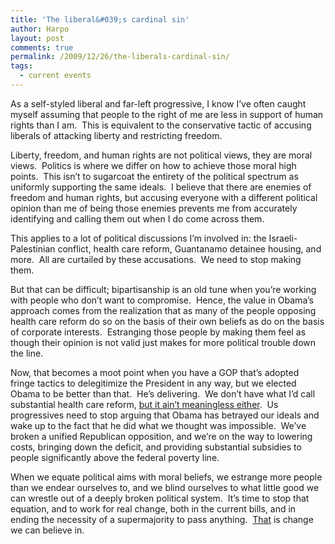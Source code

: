 ```yaml
---
title: 'The liberal&#039;s cardinal sin'
author: Harpo
layout: post
comments: true
permalink: /2009/12/26/the-liberals-cardinal-sin/
tags:
  - current events
---
```

As a self-styled liberal and far-left progressive, I know I&#8217;ve often caught myself assuming that people to the right of me are less in support of human rights than I am.  This is equivalent to the conservative tactic of accusing liberals of attacking liberty and restricting freedom.

Liberty, freedom, and human rights are not political views, they are moral views.  Politics is where we differ on how to achieve those moral high points.  This isn&#8217;t to sugarcoat the entirety of the political spectrum as uniformly supporting the same ideals.  I believe that there are enemies of freedom and human rights, but accusing everyone with a different political opinion than me of being those enemies prevents me from accurately identifying and calling them out when I do come across them.

This applies to a lot of political discussions I&#8217;m involved in: the Israeli-Palestinian conflict, health care reform, Guantanamo detainee housing, and more.  All are curtailed by these accusations.  We need to stop making them.

But that can be difficult; bipartisanship is an old tune when you&#8217;re working with people who don&#8217;t want to compromise.  Hence, the value in Obama&#8217;s approach comes from the realization that as many of the people opposing health care reform do so on the basis of their own beliefs as do on the basis of corporate interests.  Estranging those people by making them feel as though their opinion is not valid just makes for more political trouble down the line.

Now, that becomes a moot point when you have a GOP that&#8217;s adopted fringe tactics to delegitimize the President in any way, but we elected Obama to be better than that.  He&#8217;s delivering.  We don&#8217;t have what I&#8217;d call substantial health care reform, <a href="http://www.nytimes.com/2009/12/25/opinion/25krugman.html?em" target="_blank">but it ain&#8217;t meaningless either</a>.  Us progressives need to stop arguing that Obama has betrayed our ideals and wake up to the fact that he did what we thought was impossible.  We&#8217;ve broken a unified Republican opposition, and we&#8217;re on the way to lowering costs, bringing down the deficit, and providing substantial subsidies to people significantly above the federal poverty line.

When we equate political aims with moral beliefs, we estrange more people than we endear ourselves to, and we blind ourselves to what little good we can wrestle out of a deeply broken political system.  It&#8217;s time to stop that equation, and to work for real change, both in the current bills, and in ending the necessity of a supermajority to pass anything.  <span style="text-decoration: underline;">That</span> is change we can believe in.